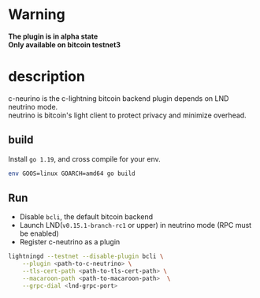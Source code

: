# Warning
__The plugin is in alpha state__  
__Only available on bitcoin testnet3__

# description
c-neurino is the c-lightning bitcoin backend plugin depends on LND neutrino mode.  
neutrino is bitcoin's light client to protect privacy and minimize overhead.

## build
Install `go 1.19`, and cross compile for your env.
```sh
env GOOS=linux GOARCH=amd64 go build
```
## Run
* Disable `bcli`, the default bitcoin backend
* Launch LND(`v0.15.1-branch-rc1` or upper) in neutrino mode (RPC must be enabled)
* Register c-neutrino as a plugin


```sh
lightningd --testnet --disable-plugin bcli \
    --plugin <path-to-c-neutrino> \
    --tls-cert-path <path-to-tls-cert-path> \
    --macaroon-path <path-to-macaroon-path>  \
    --grpc-dial <lnd-grpc-port>
```
